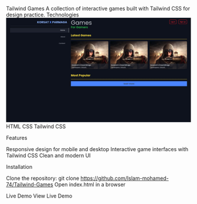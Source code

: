 Tailwind Games
A collection of interactive games built with Tailwind CSS for design practice.
Technologies
![preview](./image.jpg)
HTML
CSS
Tailwind CSS

Features

Responsive design for mobile and desktop
Interactive game interfaces with Tailwind CSS
Clean and modern UI

Installation

Clone the repository: git clone https://github.com/Islam-mohamed-74/Tailwind-Games
Open index.html in a browser

Live Demo
View Live Demo 
